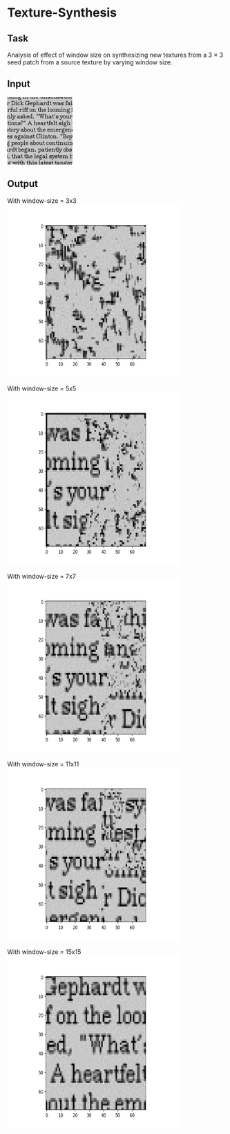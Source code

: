 # Texture-Synthesis

## Task
Analysis of effect of window size on synthesizing new textures from a 3 × 3 seed patch from a source texture by varying window size. 

## Input
<img src="data/english.jpg"/>

## Output

With window-size = 3x3
<img src="output/English-3.png" width="400" height="400"/>

With window-size = 5x5
<img src="output/English-5.png" width="400" height="400"/>

With window-size = 7x7
<img src="output/English-7.png" width="400" height="400"/>

With window-size = 11x11
<img src="output/English-11.png" width="400" height="400"/>

With window-size = 15x15
<img src="output/English-15.png" width="400" height="400"/>
